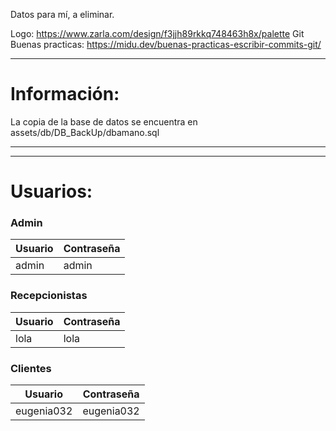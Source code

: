 Datos para mí, a eliminar.

 Logo: https://www.zarla.com/design/f3jjh89rkkq748463h8x/palette
 Git Buenas practicas: https://midu.dev/buenas-practicas-escribir-commits-git/
____________________________________________________________________________
# Información:

 La copia de la base de datos se encuentra en assets/db/DB_BackUp/dbamano.sql
____________________________________________________________________________


____________________________________________________________________________
# Usuarios:

### Admin
| Usuario | Contraseña |
|---|---|
| admin | admin |

### Recepcionistas
| Usuario | Contraseña |
|---|---|
| lola | lola |

### Clientes
| Usuario | Contraseña |
|---|---|
| eugenia032 | eugenia032 |
